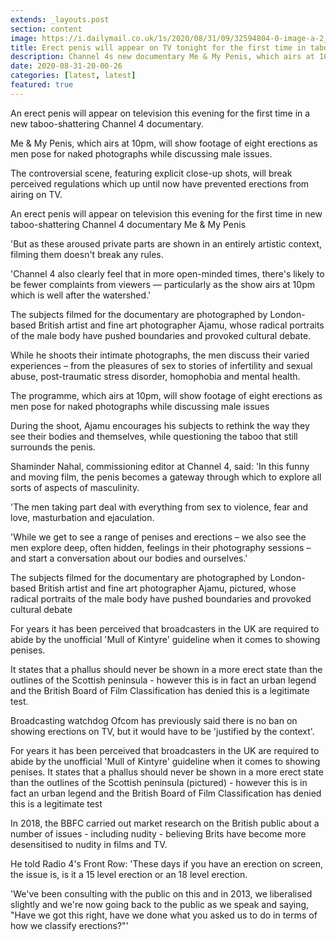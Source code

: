 ```yaml
---
extends: _layouts.post
section: content
image: https://i.dailymail.co.uk/1s/2020/08/31/09/32594804-0-image-a-2_1598862053902.jpg 
title: Erect penis will appear on TV tonight for the first time in taboo-shattering Channel 4 documentary 
description: Channel 4s new documentary Me & My Penis, which airs at 10pm, will show footage of eight erections as men pose for naked photographs while discussing male issues. 
date: 2020-08-31-20-00-26 
categories: [latest, latest] 
featured: true 
--- 
```

An erect penis will appear on television this evening for the first time in a new taboo-shattering Channel 4 documentary. 

Me & My Penis, which airs at 10pm, will show footage of eight erections as men pose for naked photographs while discussing male issues.

The controversial scene, featuring explicit close-up shots, will break perceived regulations which up until now have prevented erections from airing on TV. 

An erect penis will appear on television this evening for the first time in new taboo-shattering Channel 4 documentary Me & My Penis

'But as these aroused private parts are shown in an entirely artistic context, filming them doesn't break any rules.

'Channel 4 also clearly feel that in more open-minded times, there's likely to be fewer complaints from viewers — particularly as the show airs at 10pm which is well after the watershed.'

The subjects filmed for the documentary are photographed by London-based British artist and fine art photographer Ajamu, whose radical portraits of the male body have pushed boundaries and provoked cultural debate.

While he shoots their intimate photographs, the men discuss their varied experiences – from the pleasures of sex to stories of infertility and sexual abuse, post-traumatic stress disorder, homophobia and mental health. 

The programme, which airs at 10pm, will show footage of eight erections as men pose for naked photographs while discussing male issues

During the shoot, Ajamu encourages his subjects to rethink the way they see their bodies and themselves, while questioning the taboo that still surrounds the penis.

Shaminder Nahal, commissioning editor at Channel 4, said: 'In this funny and moving film, the penis becomes a gateway through which to explore all sorts of aspects of masculinity. 

'The men taking part deal with everything from sex to violence, fear and love, masturbation and ejaculation. 

'While we get to see a range of penises and erections – we also see the men explore deep, often hidden, feelings in their photography sessions – and start a conversation about our bodies and ourselves.'

The subjects filmed for the documentary are photographed by London-based British artist and fine art photographer Ajamu, pictured, whose radical portraits of the male body have pushed boundaries and provoked cultural debate

For years it has been perceived that broadcasters in the UK are required to abide by the unofficial 'Mull of Kintyre' guideline when it comes to showing penises.

It states that a phallus should never be shown in a more erect state than the outlines of the Scottish peninsula - however this is in fact an urban legend and the British Board of Film Classification has denied this is a legitimate test.

Broadcasting watchdog Ofcom has previously said there is no ban on showing erections on TV, but it would have to be 'justified by the context'.   

For years it has been perceived that broadcasters in the UK are required to abide by the unofficial 'Mull of Kintyre' guideline when it comes to showing penises. It states that a phallus should never be shown in a more erect state than the outlines of the Scottish peninsula (pictured) - however this is in fact an urban legend and the British Board of Film Classification has denied this is a legitimate test

In 2018, the BBFC carried out market research on the British public about a number of issues - including nudity - believing Brits have become more desensitised to nudity in films and TV.

He told Radio 4's Front Row: 'These days if you have an erection on screen, the issue is, is it a 15 level erection or an 18 level erection.

'We've been consulting with the public on this and in 2013, we liberalised slightly and we're now going back to the public as we speak and saying, "Have we got this right, have we done what you asked us to do in terms of how we classify erections?"'

